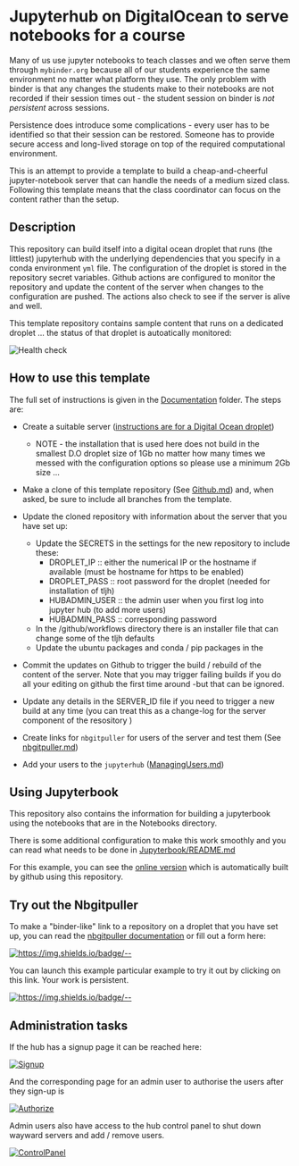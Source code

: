 # Jupyterhub on DigitalOcean to serve notebooks for a course

Many of us use jupyter notebooks to teach classes and we often serve them through `mybinder.org` because all of our students experience the same environment no matter what platform they use. The only problem with binder is that any changes the students make to their notebooks are not recorded if their session times out - the student session on binder is *not persistent* across sessions. 

Persistence does introduce some complications - every user has to be identified so that their session can be restored. Someone has to provide secure access and long-lived storage on top of the required computational environment.   

This is an attempt to provide a template to build a cheap-and-cheerful jupyter-notebook server that can handle the needs of a medium sized class. Following this template means that the class coordinator can focus on the content rather than the setup. 

## Description

This repository can build itself into a digital ocean droplet that runs (the littlest) jupyterhub with the underlying dependencies that you specify in a conda environment `yml` file. The configuration of the droplet
is stored in the repository secret variables. Github actions are configured to monitor the repository and update
the content of the server when changes to the configuration are pushed. The actions also check to see if the server
is alive and well. 

This template repository contains sample content that runs on a dedicated droplet ... the status of that droplet
is autoatically monitored:
 
![Health check](https://github.com/ANU-RSES-Education/droplet-template/workflows/Health%20check/badge.svg)


## How to use this template

The full set of instructions is given in the [Documentation](Documentation) folder. The steps are:

  - Create a suitable server ([instructions are for a Digital Ocean droplet](Documentation/DigitalOcean.md))
     - NOTE - the installation that is used here does not build in the smallest D.O droplet size of 1Gb no matter how
              many times we messed with the configuration options so please use a minimum 2Gb size ... 
  - Make a clone of this template repository (See [Github.md](Documentation/Github.md)) and, when asked, be sure to include all branches from the template. 

  - Update the cloned repository with information about the server that you have set up:
     - Update the SECRETS in the settings for the new repository to include these:
        - DROPLET_IP :: either the numerical IP or the hostname if available (must be hostname for https to be enabled)
        - DROPLET_PASS ::  root password for the droplet (needed for installation of tljh)
        - HUBADMIN_USER :: the admin user when you first log into jupyter hub (to add more users)
        - HUBADMIN_PASS :: corresponding password 
     - In the /github/workflows directory there is an installer file that can change some of the tljh defaults
     - Update the ubuntu packages and conda / pip packages in the 
  - Commit the updates on Github to trigger the build / rebuild of the content of the server.
       Note that you may trigger failing builds if you do all your editing on github the first time around -but that can be ignored.
  - Update any details in the SERVER_ID file if you need to trigger a new build at any time (you can treat this 
  as a change-log for the server component of the resository )
  - Create links for `nbgitpuller` for users of the server and test them (See [nbgitpuller.md](Documentation/nbgitpuller.md )) 
  - Add your users to the `jupyterhub` ([ManagingUsers.md](Documentation/ManagingUsers.md))


## Using Jupyterbook

This repository also contains the information for building a jupyterbook using the notebooks that are in
the Notebooks directory.

There is some additional configuration to make this work smoothly and you can read what needs to be done 
in [Jupyterbook/README.md](Jupyterbook/README.md)

For this example, you can see the [online version](https://underworld-geodynamics-cloud.github.io/self-managing-jupyterhub/FrontPage.html) which is automatically built by github using this repository.

## Try out the Nbgitpuller

To make a "binder-like" link to a repository on a droplet that you have set up, you can read the [nbgitpuller documentation](https://jupyterhub.github.io/nbgitpuller/link.html) or fill out a form here:

[![https://img.shields.io/badge/<LABEL>-<MESSAGE>-<COLOR>](https://img.shields.io/badge/Admin-LinkMaker-Red)](https://jupyterhub.github.io/nbgitpuller/link.html?hub=https://test.rses.underworldcloud.org&repo=https://github.com/ANU-RSES-Education/droplet-template)

You can launch this example particular example to try it out by clicking on this link. Your work is persistent. 

[![https://img.shields.io/badge/<LABEL>-<MESSAGE>-<COLOR>](https://img.shields.io/badge/Launch-Demo-blue)](https://test.rses.underworldcloud.org/hub/user-redirect/git-pull?repo=https%3A%2F%2Fgithub.com%2FANU-RSES-Education%2Fdroplet-template&urlpath=tree%2Fdroplet-template%2FStartHere.ipynb&branch=master)
    
## Administration tasks
    
If the hub has a signup page it can be reached here:
    
[![Signup](https://img.shields.io/badge/User-Signup-blue)](https://test.rses.underworldcloud.org/hub/signup)

And the corresponding page for an admin user to authorise the users after they sign-up is
    
[![Authorize](https://img.shields.io/badge/Admin-Authorize-Red)](https://test.rses.underworldcloud.org/hub/authorize)
   
Admin users also have access to the hub control panel to shut down wayward servers and add / remove users. 
    
[![ControlPanel](https://img.shields.io/badge/Admin-HubControlPanel-Red)](https://test.rses.underworldcloud.org/hub/admin)
    
    


